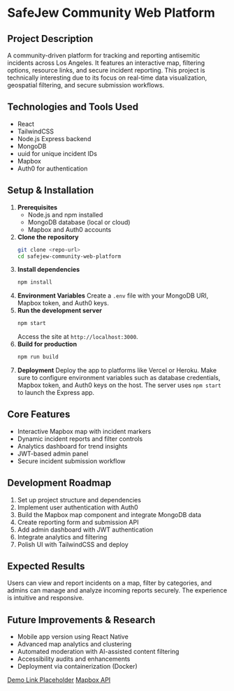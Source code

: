 # SafeJew Community Web Platform

## Project Description
A community-driven platform for tracking and reporting antisemitic incidents across Los Angeles. It features an interactive map, filtering options, resource links, and secure incident reporting. This project is technically interesting due to its focus on real-time data visualization, geospatial filtering, and secure submission workflows.

## Technologies and Tools Used
- React
- TailwindCSS
- Node.js Express backend
- MongoDB
- uuid for unique incident IDs
- Mapbox
- Auth0 for authentication

## Setup & Installation
1. **Prerequisites**
   - Node.js and npm installed
   - MongoDB database (local or cloud)
   - Mapbox and Auth0 accounts
2. **Clone the repository**
   ```bash
   git clone <repo-url>
   cd safejew-community-web-platform
   ```
3. **Install dependencies**
   ```bash
   npm install
   ```
4. **Environment Variables**
   Create a `.env` file with your MongoDB URI, Mapbox token, and Auth0 keys.
5. **Run the development server**
   ```bash
   npm start
   ```
   Access the site at `http://localhost:3000`.
6. **Build for production**
   ```bash
   npm run build
   ```
7. **Deployment**
   Deploy the app to platforms like Vercel or Heroku. Make sure to configure environment variables such as database credentials, Mapbox token, and Auth0 keys on the host. The server uses `npm start` to launch the Express app.

## Core Features
- Interactive Mapbox map with incident markers
- Dynamic incident reports and filter controls
- Analytics dashboard for trend insights
- JWT-based admin panel
- Secure incident submission workflow

## Development Roadmap
1. Set up project structure and dependencies
2. Implement user authentication with Auth0
3. Build the Mapbox map component and integrate MongoDB data
4. Create reporting form and submission API
5. Add admin dashboard with JWT authentication
6. Integrate analytics and filtering
7. Polish UI with TailwindCSS and deploy

## Expected Results
Users can view and report incidents on a map, filter by categories, and admins can manage and analyze incoming reports securely. The experience is intuitive and responsive.

## Future Improvements & Research
- Mobile app version using React Native
- Advanced map analytics and clustering
- Automated moderation with AI-assisted content filtering
- Accessibility audits and enhancements
- Deployment via containerization (Docker)

[Demo Link Placeholder](https://example.com)
[Mapbox API](https://docs.mapbox.com/)
